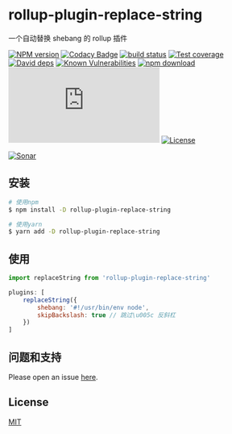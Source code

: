 # rollup-plugin-replace-string

一个自动替换 shebang 的 rollup 插件

[![NPM version][npm-image]][npm-url]
[![Codacy Badge][codacy-image]][codacy-url]
[![build status][travis-image]][travis-url]
[![Test coverage][codecov-image]][codecov-url]
[![David deps][david-image]][david-url]
[![Known Vulnerabilities][snyk-image]][snyk-url]
[![npm download][download-image]][download-url]
[![gzip][gzip-image]][gzip-url]
[![License][license-image]][license-url]

[![Sonar][sonar-image]][sonar-url]

[npm-image]: https://img.shields.io/npm/v/rollup-plugin-replace-string.svg?style=flat-square
[npm-url]: https://npmjs.org/package/rollup-plugin-replace-string
[codacy-image]: https://app.codacy.com/project/badge/Grade/f70d4880e4ad4f40aa970eb9ee9d0696
[codacy-url]: https://www.codacy.com/gh/saqqdy/rollup-plugin-replace-string/dashboard?utm_source=github.com&utm_medium=referral&utm_content=saqqdy/rollup-plugin-replace-string&utm_campaign=Badge_Grade
[travis-image]: https://travis-ci.com/saqqdy/rollup-plugin-replace-string.svg?branch=master
[travis-url]: https://travis-ci.com/saqqdy/rollup-plugin-replace-string
[codecov-image]: https://img.shields.io/codecov/c/github/saqqdy/rollup-plugin-replace-string.svg?style=flat-square
[codecov-url]: https://codecov.io/github/saqqdy/rollup-plugin-replace-string?branch=master
[david-image]: https://img.shields.io/david/saqqdy/rollup-plugin-replace-string.svg?style=flat-square
[david-url]: https://david-dm.org/saqqdy/rollup-plugin-replace-string
[snyk-image]: https://snyk.io/test/npm/rollup-plugin-replace-string/badge.svg?style=flat-square
[snyk-url]: https://snyk.io/test/npm/rollup-plugin-replace-string
[download-image]: https://img.shields.io/npm/dm/rollup-plugin-replace-string.svg?style=flat-square
[download-url]: https://npmjs.org/package/rollup-plugin-replace-string
[gzip-image]: http://img.badgesize.io/https://unpkg.com/rollup-plugin-replace-string/dist/index.js?compression=gzip&label=gzip%20size:%20JS
[gzip-url]: http://img.badgesize.io/https://unpkg.com/rollup-plugin-replace-string/dist/index.js?compression=gzip&label=gzip%20size:%20JS
[license-image]: https://img.shields.io/badge/License-MIT-yellow.svg
[license-url]: LICENSE
[sonar-image]: https://sonarcloud.io/api/project_badges/quality_gate?project=saqqdy_rollup-plugin-replace-string
[sonar-url]: https://sonarcloud.io/dashboard?id=saqqdy_rollup-plugin-replace-string

## 安装

```bash
# 使用npm
$ npm install -D rollup-plugin-replace-string

# 使用yarn
$ yarn add -D rollup-plugin-replace-string
```

## 使用

```js
import replaceString from 'rollup-plugin-replace-string'

plugins: [
	replaceString({
		shebang: '#!/usr/bin/env node',
		skipBackslash: true // 跳过\u005c 反斜杠
	})
]
```

## 问题和支持

Please open an issue [here](https://github.com/saqqdy/rollup-plugin-replace-string/issues).

## License

[MIT](LICENSE)

